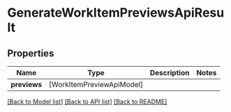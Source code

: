 # GenerateWorkItemPreviewsApiResult

## Properties
Name | Type | Description | Notes
------------ | ------------- | ------------- | -------------
**previews** | [WorkItemPreviewApiModel] |  | 

[[Back to Model list]](../README.md#documentation-for-models) [[Back to API list]](../README.md#documentation-for-api-endpoints) [[Back to README]](../README.md)


